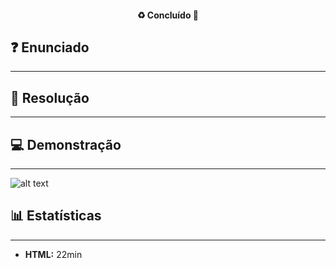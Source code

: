 <h4 align="center"> 
  ♻️ Concluído 🚀
</h4>

## ❓ Enunciado
---

## 📝 Resolução
---

## 💻 Demonstração
---

![alt text](img/my-image.png)

## 📊 Estatísticas
---

-  **HTML:**  22min

